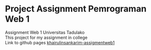# Project Assignment Pemrograman Web 1
Assignment Web 1 Universitas Tadulako <br> 
This project for my assignment in college <br>
Link to github pages [khairulinsankarim-assigmentweb1](https://kuramocheez.github.io/assignmentweb1/)
